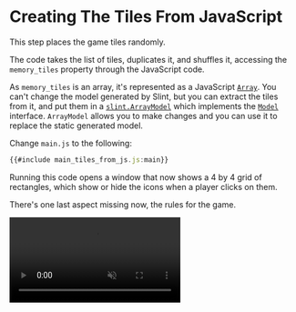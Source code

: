 <!-- Copyright © SixtyFPS GmbH <info@slint.dev> ; SPDX-License-Identifier: MIT -->

# Creating The Tiles From JavaScript

This step places the game tiles randomly.

The code takes the list of tiles, duplicates it, and shuffles it, accessing the `memory_tiles` property through the JavaScript code.

As `memory_tiles` is an array, it's represented as a JavaScript [`Array`](https://slint.dev/docs/node/).
You can't change the model generated by Slint, but you can extract the tiles from it, and put them
in a [`slint.ArrayModel`](https://slint.dev/docs/node/classes/arraymodel.html) which implements the [`Model`](https://slint.dev/docs/node/interfaces/model.html) interface.
`ArrayModel` allows you to make changes and you can use it to replace the static generated model.

Change `main.js` to the following:

```js
{{#include main_tiles_from_js.js:main}}
```

Running this code opens a window that now shows a 4 by 4 grid of rectangles, which show or hide
the icons when a player clicks on them.

There's one last aspect missing now, the rules for the game.

<video autoplay loop muted playsinline src="https://slint.dev/blog/memory-game-tutorial/creating-the-tiles-from-rust.mp4"></video>
